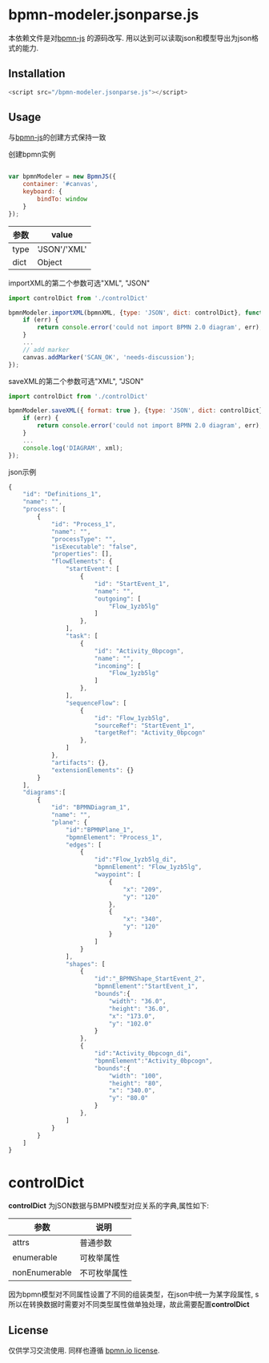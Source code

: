 # bpmn-modeler.jsonparse.js

本依赖文件是对[bpmn-js](https://github.com/bpmn-io/bpmn-js) 的源码改写.
用以达到可以读取json和模型导出为json格式的能力.

## Installation

```javascript
<script src="/bpmn-modeler.jsonparse.js"></script>
```

## Usage

与[bpmn-js](https://github.com/bpmn-io/bpmn-js)的创建方式保持一致

创建bpmn实例
```javascript

var bpmnModeler = new BpmnJS({
	container: '#canvas',
	keyboard: {
		bindTo: window
	}
});
```

| 参数 | value |
| --- | --- |
|type|'JSON'/'XML'|
|dict|Object|

importXML的第二个参数可选"XML", "JSON"
```javascript
import controlDict from './controlDict'

bpmnModeler.importXML(bpmnXML, {type: 'JSON', dict: controlDict}, function(err) {
	if (err) {
		return console.error('could not import BPMN 2.0 diagram', err);
	}
	...
	// add marker
	canvas.addMarker('SCAN_OK', 'needs-discussion');
});
```

saveXML的第二个参数可选"XML", "JSON"
```javascript
import controlDict from './controlDict'

bpmnModeler.saveXML({ format: true }, {type: 'JSON', dict: controlDict}, function(err, xml) {
	if (err) {
		return console.error('could not import BPMN 2.0 diagram', err);
	}
	...
	console.log('DIAGRAM', xml);
});
```

json示例
```javascript
{
	"id": "Definitions_1",
	"name": "",
	"process": [
		{
			"id": "Process_1",
			"name": "",
			"processType": "",
			"isExecutable": "false",
			"properties": [],
			"flowElements": {
				"startEvent": [
					{
						"id": "StartEvent_1",
						"name": "",
						"outgoing": [
							"Flow_1yzb5lg"
						]
					},
				],
				"task": [
					{
						"id": "Activity_0bpcogn",
						"name": "",
						"incoming": [
							"Flow_1yzb5lg"
						]
					},
				],
				"sequenceFlow": [
					{
						"id": "Flow_1yzb5lg",
						"sourceRef": "StartEvent_1",
						"targetRef": "Activity_0bpcogn"
					},
				]
			},
			"artifacts": {},
			"extensionElements": {}
		}
	],
	"diagrams":[
		{
			"id": "BPMNDiagram_1",
			"name": "",
			"plane": {
				"id":"BPMNPlane_1",
				"bpmnElement": "Process_1",
				"edges": [
					{
						"id":"Flow_1yzb5lg_di",
						"bpmnElement": "Flow_1yzb5lg",
						"waypoint": [
							{
								"x": "209",
								"y": "120"
							},
							{
								"x": "340",
								"y": "120"
							}
						]
					}
				],
				"shapes": [
					{
						"id":"_BPMNShape_StartEvent_2",
						"bpmnElement":"StartEvent_1",
						"bounds":{
							"width": "36.0",
							"height": "36.0",
							"x": "173.0",
							"y": "102.0"
						}
					},
					{
						"id":"Activity_0bpcogn_di",
						"bpmnElement":"Activity_0bpcogn",
						"bounds":{
							"width": "100",
							"height": "80",
							"x": "340.0",
							"y": "80.0"
						}
					},
				]
			}
		}
	]
}

```

# controlDict
**controlDict** 为jSON数据与BMPN模型对应关系的字典,属性如下:

| 参数 | 说明 |
| --- | --- |
|attrs|普通参数|
|enumerable|可枚举属性|
|nonEnumerable|不可枚举属性|

因为bpmn模型对不同属性设置了不同的组装类型，在json中统一为某字段属性, s所以在转换数据时需要对不同类型属性做单独处理，故此需要配置**controlDict**

## License
仅供学习交流使用.
同样也遵循 [bpmn.io license](http://bpmn.io/license).